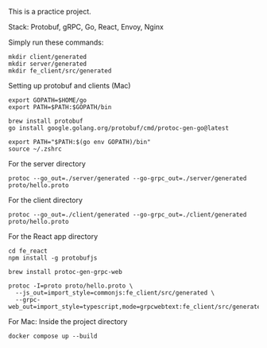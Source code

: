 This is a practice project.

Stack: Protobuf, gRPC, Go, React, Envoy, Nginx


Simply run these commands:

```
mkdir client/generated
mkdir server/generated
mkdir fe_client/src/generated
```

Setting up protobuf and clients (Mac)
```
export GOPATH=$HOME/go
export PATH=$PATH:$GOPATH/bin
```

```
brew install protobuf
go install google.golang.org/protobuf/cmd/protoc-gen-go@latest
```

```
export PATH="$PATH:$(go env GOPATH)/bin"
source ~/.zshrc
```

For the server directory
```
protoc --go_out=./server/generated --go-grpc_out=./server/generated proto/hello.proto
```

For the client directory
```
protoc --go_out=./client/generated --go-grpc_out=./client/generated proto/hello.proto
```

For the React app directory
```
cd fe_react
npm install -g protobufjs
```

```
brew install protoc-gen-grpc-web
```

```
protoc -I=proto proto/hello.proto \
  --js_out=import_style=commonjs:fe_client/src/generated \
  --grpc-web_out=import_style=typescript,mode=grpcwebtext:fe_client/src/generated
```


For Mac:
Inside the project directory
```
docker compose up --build
```
